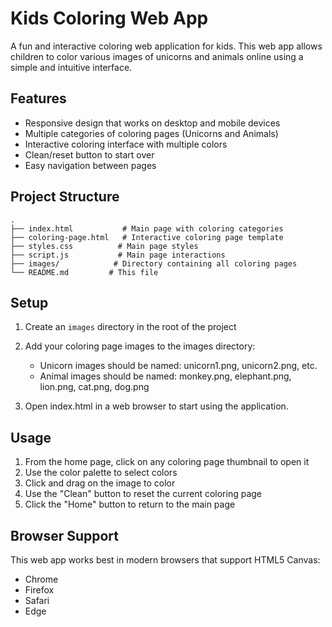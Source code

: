 # Kids Coloring Web App

A fun and interactive coloring web application for kids. This web app allows children to color various images of unicorns and animals online using a simple and intuitive interface.

## Features

- Responsive design that works on desktop and mobile devices
- Multiple categories of coloring pages (Unicorns and Animals)
- Interactive coloring interface with multiple colors
- Clean/reset button to start over
- Easy navigation between pages

## Project Structure

```
.
├── index.html           # Main page with coloring categories
├── coloring-page.html   # Interactive coloring page template
├── styles.css          # Main page styles
├── script.js           # Main page interactions
├── images/            # Directory containing all coloring pages
└── README.md         # This file
```

## Setup

1. Create an `images` directory in the root of the project
2. Add your coloring page images to the images directory:

   - Unicorn images should be named: unicorn1.png, unicorn2.png, etc.
   - Animal images should be named: monkey.png, elephant.png, lion.png, cat.png, dog.png

3. Open index.html in a web browser to start using the application.

## Usage

1. From the home page, click on any coloring page thumbnail to open it
2. Use the color palette to select colors
3. Click and drag on the image to color
4. Use the "Clean" button to reset the current coloring page
5. Click the "Home" button to return to the main page

## Browser Support

This web app works best in modern browsers that support HTML5 Canvas:

- Chrome
- Firefox
- Safari
- Edge
